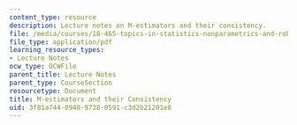 ```yaml
---
content_type: resource
description: Lecture notes on M-estimators and their consistency.
file: /media/courses/18-465-topics-in-statistics-nonparametrics-and-robustness-spring-2005/3f81a744094897380591c3d2b21201e8_m_estimates.pdf
file_type: application/pdf
learning_resource_types:
- Lecture Notes
ocw_type: OCWFile
parent_title: Lecture Notes
parent_type: CourseSection
resourcetype: Document
title: M-estimators and their Consistency
uid: 3f81a744-0948-9738-0591-c3d2b21201e8
---
```


